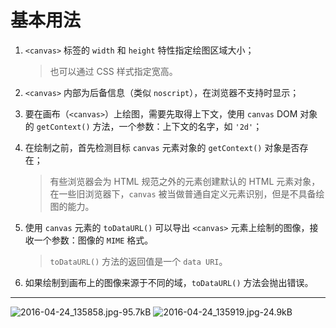 # 基本用法
1. `<canvas>` 标签的 `width` 和 `height` 特性指定绘图区域大小；
    > 也可以通过 CSS 样式指定宽高。

2. `<canvas>` 内部为后备信息（类似 `noscript`），在浏览器不支持时显示；

3. 要在画布（`<canvas>`）上绘图，需要先取得上下文，使用 `canvas` DOM 对象的 `getContext()` 方法，一个参数：上下文的名字，如 `'2d'`；

4. 在绘制之前，首先检测目标 `canvas` 元素对象的 `getContext()` 对象是否存在；
    > 有些浏览器会为 HTML 规范之外的元素创建默认的 HTML 元素对象，在一些旧浏览器下，`canvas` 被当做普通自定义元素识别，但是不具备绘图的能力。

5. 使用 `canvas` 元素的 `toDataURL()` 可以导出 `<canvas>` 元素上绘制的图像，接收一个参数：图像的 `MIME` 格式。
    > `toDataURL()` 方法的返回值是一个 `data URI`。

6. 如果绘制到画布上的图像来源于不同的域，`toDataURL()` 方法会抛出错误。

---
![2016-04-24_135858.jpg-95.7kB][1]
![2016-04-24_135919.jpg-24.9kB][2]


  [1]: http://static.zybuluo.com/yangfch3/3jjq58c3fw0ak9ivb7t5lnz6/2016-04-24_135858.jpg
  [2]: http://static.zybuluo.com/yangfch3/0e35ktzogpmji398r2tm7dkn/2016-04-24_135919.jpg
